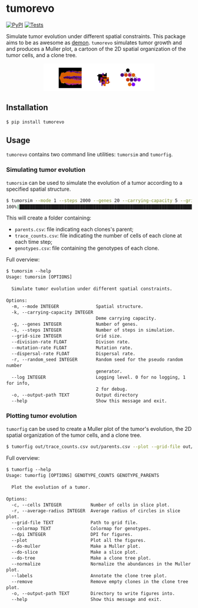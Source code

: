 # tumorevo

[![PyPI](https://img.shields.io/pypi/v/tumorevo.svg?style=flat)](https://pypi.python.org/pypi/tumorevo)
[![Tests](https://github.com/pedrofale/tumorevo/actions/workflows/main.yaml/badge.svg)](https://github.com/pedrofale/tumorevo/actions/workflows/main.yaml)

Simulate tumor evolution under different spatial constraints. This package aims to be as awesome as [demon](https://github.com/robjohnnoble/demon_model).
`tumorevo` simulates tumor growth and and produces a Muller plot, a cartoon of the 2D spatial organization of the tumor cells, and a clone tree.

<div align="center">
  <img src="https://github.com/pedrofale/tumorevo/raw/main/figures/example.png", width="300px">
</div>

## Installation

```bash
$ pip install tumorevo
```

## Usage

`tumorevo` contains two command line utilities: `tumorsim` and `tumorfig`.

### Simulating tumor evolution
`tumorsim` can be used to simulate the evolution of a tumor according to a specified spatial structure.
```bash
$ tumorsim --mode 1 --steps 2000 --genes 20 --carrying-capacity 5 --grid-size 20 --division-rate 0.2 --dispersal-rate 0.1
100%|████████████████████████████████████████████████████████████████████████████████████████████████████████████████████████████████████████████████████████████████████████████████████████████████████████████████████████████████████| 1999/1999 [00:07<00:00, 251.69it/s]
```

This will create a folder containing:
* `parents.csv`: file indicating each clones's parent;
* `trace_counts.csv`: file indicating the number of cells of each clone at each time step;
* `genotypes.csv`: file containing the genotypes of each clone.

Full overview:
```
$ tumorsim --help
Usage: tumorsim [OPTIONS]

  Simulate tumor evolution under different spatial constraints.

Options:
  -m, --mode INTEGER              Spatial structure.
  -k, --carrying-capacity INTEGER
                                  Deme carrying capacity.
  -g, --genes INTEGER             Number of genes.
  -s, --steps INTEGER             Number of steps in simulation.
  --grid-size INTEGER             Grid size.
  --division-rate FLOAT           Divison rate.
  --mutation-rate FLOAT           Mutation rate.
  --dispersal-rate FLOAT          Dispersal rate.
  -r, --random_seed INTEGER       Random seed for the pseudo random number
                                  generator.
  --log INTEGER                   Logging level. 0 for no logging, 1 for info,
                                  2 for debug.
  -o, --output-path TEXT          Output directory
  --help                          Show this message and exit.
```

### Plotting tumor evolution
`tumorfig` can be used to create a Muller plot of the tumor's evolution, the 2D spatial organization of the tumor cells, and a clone tree.
```bash
$ tumorfig out/trace_counts.csv out/parents.csv --plot --grid-file out/grid.csv --normalize --remove
```

Full overview:
```
$ tumorfig --help
Usage: tumorfig [OPTIONS] GENOTYPE_COUNTS GENOTYPE_PARENTS

  Plot the evolution of a tumor.

Options:
  -c, --cells INTEGER           Number of cells in slice plot.
  -r, --average-radius INTEGER  Average radius of circles in slice plot.
  --grid-file TEXT              Path to grid file.
  --colormap TEXT               Colormap for genotypes.
  --dpi INTEGER                 DPI for figures.
  --plot                        Plot all the figures.
  --do-muller                   Make a Muller plot.
  --do-slice                    Make a slice plot.
  --do-tree                     Make a clone tree plot.
  --normalize                   Normalize the abundances in the Muller plot.
  --labels                      Annotate the clone tree plot.
  --remove                      Remove empty clones in the clone tree plot.
  -o, --output-path TEXT        Directory to write figures into.
  --help                        Show this message and exit.
```

